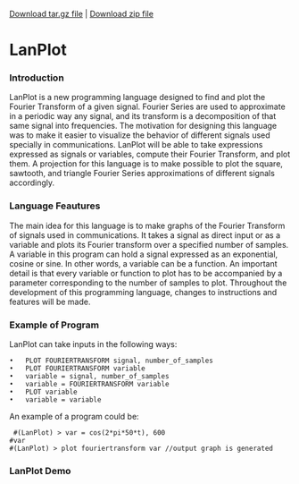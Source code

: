 <span><a class="tar_download_link" href="https://github.com/cristianduque/LanPlot/tarball/master">Download tar.gz file</a> | <a class="zip_download_link" href="https://github.com/cristianduque/LanPlot/archive/master.zip">Download zip file </a></span>

<h1> LanPlot </h1>

<h3> Introduction </h3>

LanPlot is a new programming language designed to find and plot the Fourier Transform of a given signal. Fourier Series are used to approximate in a periodic way any signal, and its transform is a decomposition of that same signal into frequencies. The motivation for designing this language was to make it easier to visualize the behavior of different signals used specially in communications. LanPlot will be able to take expressions expressed as signals or variables, compute their Fourier Transform, and plot them. A projection for this language is to make possible to plot the square, sawtooth, and triangle Fourier Series approximations of different signals accordingly. 

<h3> Language Feautures </h3>

The main idea for this language is to make graphs of the Fourier Transform of signals used in communications. It takes a signal as direct input or as a variable and plots its Fourier transform over a specified number of samples. A variable in this program can hold a signal expressed as an exponential, cosine or sine. In other words, a variable can be a function. An important detail is that every variable or function to plot has to be accompanied by a parameter corresponding to the number of samples to plot. Throughout the development of this programming language, changes to instructions and features will be made. 

<h3>Example of Program</h3>

LanPlot can take inputs in the following ways:
```
•	PLOT FOURIERTRANSFORM signal, number_of_samples
•	PLOT FOURIERTRANSFORM variable
•	variable = signal, number_of_samples
•	variable = FOURIERTRANSFORM variable
•	PLOT variable
•	variable = variable

```
An example of a program could be: 
```
 #(LanPlot) > var = cos(2*pi*50*t), 600
#var
#(LanPlot) > plot fouriertransform var //output graph is generated

```
<h3> LanPlot Demo </h3>
